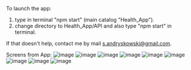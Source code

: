 To launch the app:
1. type in terminal "npm start" (main catalog "Health_App").
2. change directory to Health_App/API and also type "npm start" in terminal.

If that doesn't help, contact me by mail s.andryskowski@gmail.com.

Screens from App:
![image](https://user-images.githubusercontent.com/52753339/112758985-558b1280-8ff1-11eb-8636-ef3737b009bb.png)
![image](https://user-images.githubusercontent.com/52753339/112758996-62a80180-8ff1-11eb-90a0-6a6fca38c560.png)
![image](https://user-images.githubusercontent.com/52753339/112759008-6f2c5a00-8ff1-11eb-964c-d8b2bca4f5a9.png)
![image](https://user-images.githubusercontent.com/52753339/112759019-78b5c200-8ff1-11eb-90d4-3081744cde36.png)
![image](https://user-images.githubusercontent.com/52753339/112759045-8ff4af80-8ff1-11eb-82bd-9ac5c060c94e.png)
![image](https://user-images.githubusercontent.com/52753339/112759116-d813d200-8ff1-11eb-891b-4b8b0025bac5.png)
![image](https://user-images.githubusercontent.com/52753339/112759129-ea8e0b80-8ff1-11eb-95c3-98bc8e7fed99.png)
![image](https://user-images.githubusercontent.com/52753339/112759138-f5e13700-8ff1-11eb-9009-9d25258c5918.png)
![image](https://user-images.githubusercontent.com/52753339/112759145-fd084500-8ff1-11eb-9b4e-14c7bfafaca4.png)
